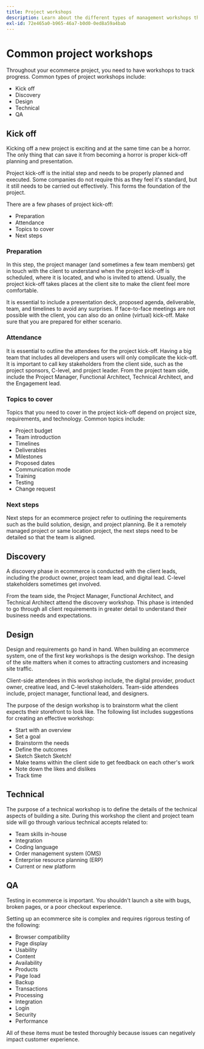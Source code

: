 ```yaml
---
title: Project workshops
description: Learn about the different types of management workshops that are common for ecommerce projects.
exl-id: 72e465a0-b965-46a7-b0d0-0ed8a59a4bab
---
```

# Common project workshops

Throughout your ecommerce project, you need to have workshops to track progress. Common types of project workshops include:

- Kick off
- Discovery
- Design
- Technical
- QA

## Kick off

Kicking off a new project is exciting and at the same time can be a horror. The only thing that can save it from becoming a horror is proper kick-off planning and presentation.

Project kick-off is the initial step and needs to be properly planned and executed. Some companies do not require this as they feel it's standard, but it still needs to be carried out effectively. This forms the foundation of the project.

There are a few phases of project kick-off:

- Preparation
- Attendance
- Topics to cover
- Next steps

### Preparation

In this step, the project manager (and sometimes a few team members) get in touch with the client to understand when the project kick-off is scheduled, where it is located, and who is invited to attend. Usually, the project kick-off takes places at the client site to make the client feel more comfortable.

It is essential to include a presentation deck, proposed agenda, deliverable, team, and timelines to avoid any surprises. If face-to-face meetings are not possible with the client, you can also do an online (virtual) kick-off. Make sure that you are prepared for either scenario.

### Attendance

It is essential to outline the attendees for the project kick-off. Having a big team that includes all developers and users will only complicate the kick-off. It is important to call key stakeholders from the client side, such as the project sponsors, C-level, and project leader. From the project team side, include the Project Manager, Functional Architect, Technical Architect, and the Engagement lead.

### Topics to cover

Topics that you need to cover in the project kick-off depend on project size, requirements, and technology. Common topics include:

- Project budget
- Team introduction
- Timelines
- Deliverables
- Milestones
- Proposed dates
- Communication mode
- Training
- Testing
- Change request

### Next steps

Next steps for an ecommerce project refer to outlining the requirements such as the build solution, design, and project planning. Be it a remotely managed project or same location project, the next steps need to be detailed so that the team is aligned.

## Discovery

A discovery phase in ecommerce is conducted with the client leads, including the product owner, project team lead, and digital lead. C-level stakeholders sometimes get involved.

From the team side, the Project Manager, Functional Architect, and Technical Architect attend the discovery workshop. This phase is intended to go through all client requirements in greater detail to understand their business needs and expectations.

## Design

Design and requirements go hand in hand. When building an ecommerce system, one of the first key workshops is the design workshop. The design of the site matters when it comes to attracting customers and increasing site traffic. 

Client-side attendees in this workshop include, the digital provider, product owner, creative lead, and C-level stakeholders. Team-side attendees include, project manager, functional lead, and designers.

The purpose of the design workshop is to brainstorm what the client expects their storefront to look like. The following list includes suggestions for creating an effective workshop:

- Start with an overview
- Set a goal
- Brainstorm the needs
- Define the outcomes
- Sketch Sketch Sketch!
- Make teams within the client side to get feedback on each other's work
- Note down the likes and dislikes
- Track time

## Technical

The purpose of a technical workshop is to define the details of the technical aspects of building a site. During this workshop the client and project team side will go through various technical accepts related to:

- Team skills in-house
- Integration
- Coding language
- Order management system (OMS)
- Enterprise resource planning (ERP)
- Current or new platform

## QA

Testing in ecommerce is important. You shouldn't launch a site with bugs, broken pages, or a poor checkout experience.

Setting up an ecommerce site is complex and requires rigorous testing of the following:

- Browser compatibility
- Page display
- Usability
- Content
- Availability
- Products
- Page load
- Backup
- Transactions
- Processing
- Integration
- Login
- Security
- Performance

All of these items must be tested thoroughly because issues can negatively impact customer experience.
